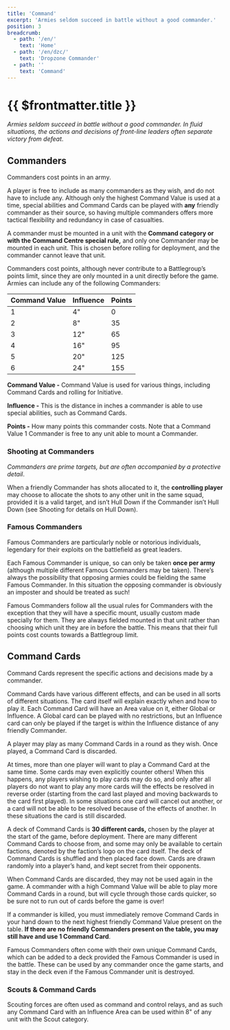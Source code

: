 ```yaml
---
title: 'Command'
excerpt: 'Armies seldom succeed in battle without a good commander.'
position: 3
breadcrumb:
  - path: '/en/'
    text: 'Home'
  - path: '/en/dzc/'
    text: 'Dropzone Commander'
  - path: ''
    text: 'Command'
---
```


# {{ $frontmatter.title }}

_Armies seldom succeed in battle without a good commander. In fluid situations, the actions and decisions of front-line leaders often separate victory from defeat_.

## Commanders

Commanders cost points in an army.

A player is free to include as many commanders as they wish, and do not have to include any. Although only the highest Command Value is used at a time, special abilities and Command Cards can be played with **any** friendly commander as their source, so having multiple commanders offers more tactical flexibility and redundancy in case of casualties.

A commander must be mounted in a unit with the **Command category or with the Command Centre special rule,** and only one Commander may be mounted in each unit. This is chosen before rolling for deployment, and the commander cannot leave that unit.

Commanders cost points, although never contribute to a Battlegroup’s points limit, since they are only mounted in a unit directly before the game. Armies can include any of the following Commanders:

<table>
  <thead>
    <tr>
        <th>Command Value</th>
        <th>Influence</th>
        <th>Points</th>
    </tr>
  </thead>
  <tbody>
    <tr>
      <td>1</td>
      <td>4&quot;</td>
      <td>0</td>
    </tr>
    <tr>
      <td>2</td>
      <td>8&quot;</td>
      <td>35</td>
    </tr>
    <tr>
      <td>3</td>
      <td>12&quot;</td>
      <td>65</td>
    </tr>
    <tr>
      <td>4</td>
      <td>16&quot;</td>
      <td>95</td>
    </tr>
    <tr>
      <td>5</td>
      <td>20&quot;</td>
      <td>125</td>
    </tr>
    <tr>
      <td>6</td>
      <td>24&quot;</td>
      <td>155</td>
    </tr>
  </tbody>
</table>

**Command Value -** Command Value is used for various things, including Command Cards and rolling for Initiative.

**Influence -** This is the distance in inches a commander is able to use special abilities, such as Command Cards.

**Points -** How many points this commander costs. Note that a Command Value 1 Commander is free to any unit able to mount a Commander.

### Shooting at Commanders

_Commanders are prime targets, but are often accompanied by a protective detail_.

When a friendly Commander has shots allocated to it, the **controlling player** may choose to allocate the shots to any other unit in the same squad, provided it is a valid target, and isn’t Hull Down if the Commander isn’t Hull Down (see Shooting for details on Hull Down).

### Famous Commanders

Famous Commanders are particularly noble or notorious individuals, legendary for their exploits on the battlefield as great leaders.

Each Famous Commander is unique, so can only be taken **once per army** (although multiple different Famous Commanders may be taken). There’s always the possibility that opposing armies could be fielding the same Famous Commander. In this situation the opposing commander is obviously an imposter and should be treated as such!

Famous Commanders follow all the usual rules for Commanders with the exception that they will have a specific mount, usually custom made specially for them. They are always fielded mounted in that unit rather than choosing which unit they are in before the battle. This means that their full points cost counts towards a Battlegroup limit.

## Command Cards

Command Cards represent the specific actions and decisions made by a commander.

Command Cards have various different effects, and can be used in all sorts of different situations. The card itself will explain exactly when and how to play it. Each Command Card will have an Area value on it, either Global or Influence. A Global card can be played with no restrictions, but an Influence card can only be played if the target is within the Influence distance of any friendly Commander.

A player may play as many Command Cards in a round as they wish. Once played, a Command Card is discarded.

At times, more than one player will want to play a Command Card at the same time. Some cards may even explicitly counter others! When this happens, any players wishing to play cards may do so, and only after all players do not want to play any more cards will the effects be resolved in reverse order (starting from the card last played and moving backwards to the card first played). In some situations one card will cancel out another, or a card will not be able to be resolved because of the effects of another. In these situations the card is still discarded.

A deck of Command Cards is **30 different cards,** chosen by the player at the start of the game, before deployment. There are many different Command Cards to choose from, and some may only be available to certain factions, denoted by the faction’s logo on the card itself. The deck of Command Cards is shuffled and then placed face down. Cards are drawn randomly into a player’s hand, and kept secret from their opponents.

When Command Cards are discarded, they may not be used again in the game. A commander with a high Command Value will be able to play more Command Cards in a round, but will cycle through those cards quicker, so be sure not to run out of cards before the game is over!

If a commander is killed, you must immediately remove Command Cards in your hand down to the next highest friendly Command Value present on the table. **If there are no friendly Commanders present on the table, you may still have and use 1 Command Card**.

Famous Commanders often come with their own unique Command Cards, which can be added to a deck provided the Famous Commander is used in the battle. These can be used by any commander once the game starts, and stay in the deck even if the Famous Commander unit is destroyed.

### Scouts & Command Cards

Scouting forces are often used as command and control relays, and as such any Command Card with an Influence Area can be used within 8" of any unit with the Scout category.
